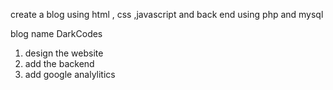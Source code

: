 create a blog using html , css ,javascript and back end using php and mysql

blog name DarkCodes

1) design the website
2) add the backend
3) add google analylitics